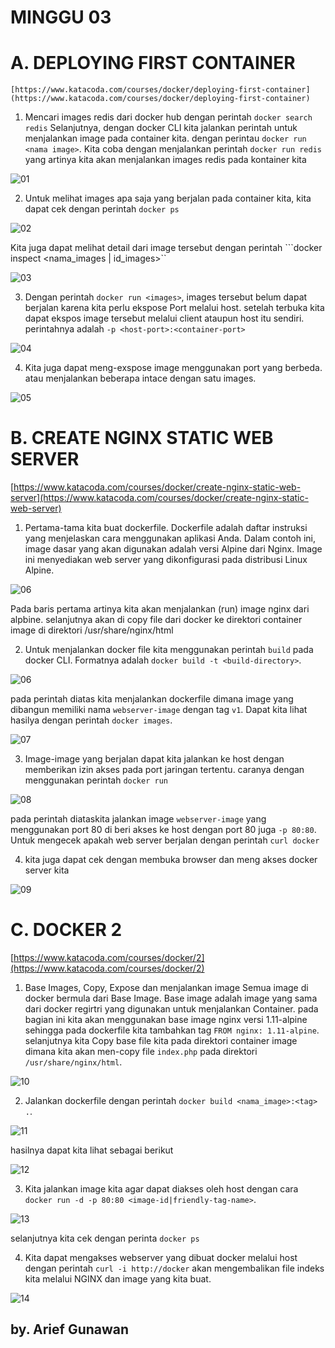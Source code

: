 # MINGGU 03

# A. DEPLOYING FIRST CONTAINER
    [https://www.katacoda.com/courses/docker/deploying-first-container](https://www.katacoda.com/courses/docker/deploying-first-container)
1. Mencari images redis dari docker hub dengan perintah ``docker search redis``
    Selanjutnya, dengan docker CLI kita jalankan perintah untuk menjalankan image pada container kita. dengan perintau ```docker run <nama image>```. Kita coba dengan menjalankan perintah ``docker run redis`` yang artinya kita akan menjalankan images redis pada kontainer kita 

![01](img/01.png)

2. Untuk melihat images apa saja yang berjalan pada container kita, kita dapat cek dengan perintah ``docker ps``

![02](img/02.png)

Kita juga dapat melihat detail dari image tersebut dengan perintah ```docker inspect <nama_images | id_images>``

![03](img/02-1.png)

3. Dengan perintah ``docker run <images>``, images tersebut belum dapat berjalan karena kita perlu ekspose Port melalui host. setelah terbuka kita dapat ekspos image tersebut melalui client ataupun host itu sendiri. perintahnya adalah ``-p <host-port>:<container-port>`` 

![04](img/03.png)

4. Kita juga dapat meng-exspose image menggunakan port yang berbeda. atau menjalankan beberapa intace dengan satu images. 

![05](img/04.png)




# B. CREATE NGINX STATIC WEB SERVER 
[https://www.katacoda.com/courses/docker/create-nginx-static-web-server](https://www.katacoda.com/courses/docker/create-nginx-static-web-server)

1. Pertama-tama kita buat dockerfile. Dockerfile adalah daftar instruksi yang menjelaskan cara menggunakan aplikasi Anda. Dalam contoh ini, image dasar yang akan digunakan adalah versi Alpine dari Nginx. Image ini menyediakan web server yang dikonfigurasi pada distribusi Linux Alpine.

![06](img/11.png)

Pada baris pertama artinya kita akan menjalankan (run) image nginx dari alpbine. selanjutnya akan di copy file dari docker ke direktori container image di direktori /usr/share/nginx/html

2. Untuk menjalankan docker file kita menggunakan perintah ``build`` pada docker CLI.  Formatnya adalah ``docker build -t <build-directory>``. 

![06](img/12.png)

pada perintah diatas kita menjalankan dockerfile dimana image yang dibangun memiliki nama ``webserver-image`` dengan tag ``v1``. Dapat kita lihat hasilya dengan perintah ``docker images``.

![07](img/12-1.png)

3. Image-image yang berjalan dapat kita jalankan ke host dengan memberikan izin akses pada port jaringan tertentu. caranya dengan menggunakan perintah ``docker run``

![08](img/13.png)

pada perintah diataskita jalankan image ``webserver-image`` yang menggunakan port 80 di beri akses ke host dengan port 80 juga ``-p 80:80``. Untuk mengecek apakah web server berjalan dengan perintah ``curl docker``

4. kita juga dapat cek dengan membuka browser dan meng akses docker server kita

![09](img/14.png)


# C. DOCKER 2
[https://www.katacoda.com/courses/docker/2](https://www.katacoda.com/courses/docker/2)

1. Base Images, Copy, Expose dan menjalankan image
Semua image di docker bermula dari Base Image. Base image adalah image yang sama dari docker regirtri yang digunakan untuk menjalankan Container. pada bagian ini kita akan menggunakan base image nginx versi 1.11-alpine sehingga pada dockerfile kita tambahkan tag ``FROM nginx: 1.11-alpine``.
selanjutnya kita Copy base file kita pada direktori container image dimana kita akan men-copy file ``index.php`` pada direktori ``/usr/share/nginx/html``.

![10](img/21.png)

2. Jalankan dockerfile dengan perintah ``docker build <nama_image>:<tag> .``.

![11](img/22.png)

hasilnya dapat kita lihat sebagai berikut

![12](img/22-1.png)

3. Kita jalankan image kita agar dapat diakses oleh host dengan cara ``docker run -d -p 80:80 <image-id|friendly-tag-name>``. 

![13](img/23.png)

selanjutnya kita cek dengan perinta ``docker ps``

4. Kita dapat mengakses webserver yang dibuat docker melalui host dengan perintah ``curl -i http://docker`` akan mengembalikan file indeks kita melalui NGINX dan image yang kita buat.

![14](img/24.png)



## by. Arief Gunawan